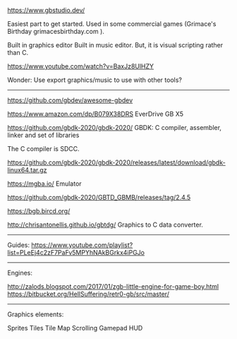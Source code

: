 https://www.gbstudio.dev/

Easiest part to get started.  Used in some commercial games (Grimace's
Birthday grimacesbirthday.com ).

Built in graphics editor
Built in music editor.
But, it is visual scripting rather than C.

https://www.youtube.com/watch?v=BaxJz8UlHZY

Wonder: Use export graphics/music to use with other tools?

----


https://github.com/gbdev/awesome-gbdev

https://www.amazon.com/dp/B079X38DRS
EverDrive GB X5

https://github.com/gbdk-2020/gbdk-2020/
GBDK: C compiler, assembler, linker and set of libraries

The C compiler is SDCC.

https://github.com/gbdk-2020/gbdk-2020/releases/latest/download/gbdk-linux64.tar.gz


https://mgba.io/
Emulator


https://github.com/gbdk-2020/GBTD_GBMB/releases/tag/2.4.5

https://bgb.bircd.org/


http://chrisantonellis.github.io/gbtdg/
Graphics to C data converter.

-----

Guides:
https://www.youtube.com/playlist?list=PLeEj4c2zF7PaFv5MPYhNAkBGrkx4iPGJo


-----

Engines:

http://zalods.blogspot.com/2017/01/zgb-little-engine-for-game-boy.html
https://bitbucket.org/HellSuffering/retr0-gb/src/master/

-----

Graphics elements:

Sprites
Tiles
Tile Map
Scrolling
Gamepad
HUD
